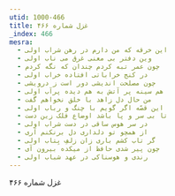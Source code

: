 ```yaml
---
utid: 1000-466
title: غزل شماره ۴۶۶
_index: 466
mesra:
  - این خرقه که من دارم در رهن شراب اولی
  - وین دفتر بی معنی غرق می ناب اولی
  - چون عمر تبه کردم چندان که نگه کردم
  - در کنج خراباتی افتاده خراب اولی
  - چون مصلحت اندیشی دور است ز درویشی
  - هم سینه پر آتش به هم دیده پرآب اولی
  - من حال دل زاهد با خلق نخواهم گفت
  - این قصّه اگر گویم با چنگ و رباب اولی
  - تا بی سر و پا باشد اوضاع فلک زین دست
  - در سر هوس ساقی در دست شراب اولی
  - از همچو تو دلداری دل برنکنم آری
  - گر تاب کشم باری زان زلفِ بِتاب اولی
  - چون پیر شدی حافظ از میکده بیرون آی
  - رندی و هوسناکی در عهد شباب اولی
---
```

غزل شماره ۴۶۶
